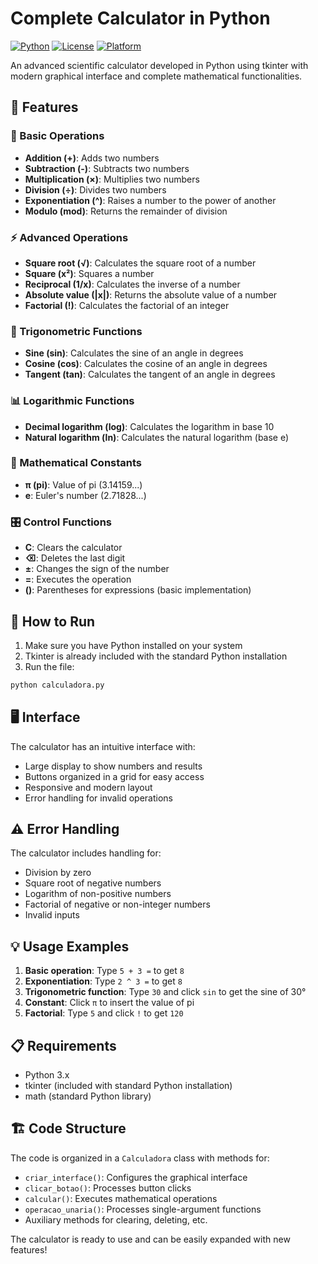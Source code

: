 # Complete Calculator in Python

[![Python](https://img.shields.io/badge/Python-3.x-blue.svg)](https://www.python.org/)
[![License](https://img.shields.io/badge/License-MIT-green.svg)](LICENSE)
[![Platform](https://img.shields.io/badge/Platform-Windows%20%7C%20Linux%20%7C%20macOS-lightgrey.svg)](https://www.python.org/)

An advanced scientific calculator developed in Python using tkinter with modern graphical interface and complete mathematical functionalities.

## 🚀 Features

### 🔢 Basic Operations
- **Addition (+)**: Adds two numbers
- **Subtraction (-)**: Subtracts two numbers
- **Multiplication (×)**: Multiplies two numbers
- **Division (÷)**: Divides two numbers
- **Exponentiation (^)**: Raises a number to the power of another
- **Modulo (mod)**: Returns the remainder of division

### ⚡ Advanced Operations
- **Square root (√)**: Calculates the square root of a number
- **Square (x²)**: Squares a number
- **Reciprocal (1/x)**: Calculates the inverse of a number
- **Absolute value (|x|)**: Returns the absolute value of a number
- **Factorial (!)**: Calculates the factorial of an integer

### 📐 Trigonometric Functions
- **Sine (sin)**: Calculates the sine of an angle in degrees
- **Cosine (cos)**: Calculates the cosine of an angle in degrees
- **Tangent (tan)**: Calculates the tangent of an angle in degrees

### 📊 Logarithmic Functions
- **Decimal logarithm (log)**: Calculates the logarithm in base 10
- **Natural logarithm (ln)**: Calculates the natural logarithm (base e)

### 🧮 Mathematical Constants
- **π (pi)**: Value of pi (3.14159...)
- **e**: Euler's number (2.71828...)

### 🎛️ Control Functions
- **C**: Clears the calculator
- **⌫**: Deletes the last digit
- **±**: Changes the sign of the number
- **=**: Executes the operation
- **()**: Parentheses for expressions (basic implementation)

## 🚀 How to Run

1. Make sure you have Python installed on your system
2. Tkinter is already included with the standard Python installation
3. Run the file:

```bash
python calculadora.py
```

## 🖥️ Interface

The calculator has an intuitive interface with:
- Large display to show numbers and results
- Buttons organized in a grid for easy access
- Responsive and modern layout
- Error handling for invalid operations

## ⚠️ Error Handling

The calculator includes handling for:
- Division by zero
- Square root of negative numbers
- Logarithm of non-positive numbers
- Factorial of negative or non-integer numbers
- Invalid inputs

## 💡 Usage Examples

1. **Basic operation**: Type `5 + 3 =` to get `8`
2. **Exponentiation**: Type `2 ^ 3 =` to get `8`
3. **Trigonometric function**: Type `30` and click `sin` to get the sine of 30°
4. **Constant**: Click `π` to insert the value of pi
5. **Factorial**: Type `5` and click `!` to get `120`

## 📋 Requirements

- Python 3.x
- tkinter (included with standard Python installation)
- math (standard Python library)

## 🏗️ Code Structure

The code is organized in a `Calculadora` class with methods for:
- `criar_interface()`: Configures the graphical interface
- `clicar_botao()`: Processes button clicks
- `calcular()`: Executes mathematical operations
- `operacao_unaria()`: Processes single-argument functions
- Auxiliary methods for clearing, deleting, etc.

The calculator is ready to use and can be easily expanded with new features!
